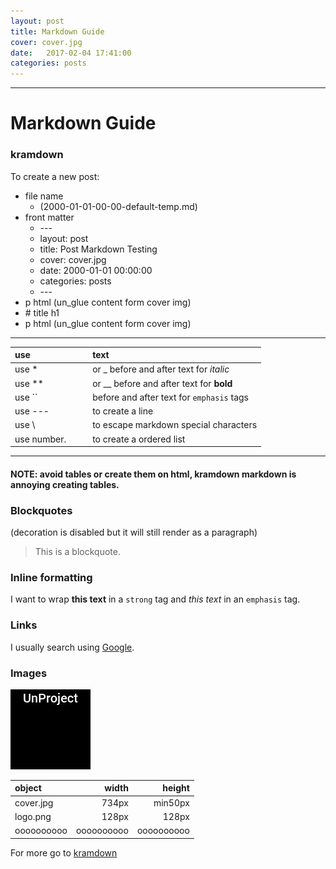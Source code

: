 ```yaml
---
layout: post
title: Markdown Guide
cover: cover.jpg
date:   2017-02-04 17:41:00
categories: posts
---
```


---

# Markdown Guide

### kramdown

To create a new post:
  * file name
    * (2000-01-01-00-00-default-temp.md)
  * front matter
    * \-\-\-
    * layout: post
    * title: Post Markdown Testing
    * cover: cover.jpg
    * date:   2000-01-01 00:00:00
    * categories: posts
    * \-\-\-
  * p html (un_glue content form cover img)
  * \# title h1
  * p html (un_glue content form cover img)

---

| use | | | text
|:-|:-|:-|:-
| use * | | | or _ before and after text for *italic*
| use ** | | | or __ before and after text for **bold**
| use \`` | | | before and after text for `emphasis` tags
| use \-\-\- | | | to create a line
| use \\ | | | to escape markdown special characters
| use number. | | | to create a ordered list

---

#### NOTE: avoid tables or create them on html, kramdown markdown is annoying creating tables.

### Blockquotes
(decoration is disabled but it will still render as a paragraph)
> This is a blockquote.

### Inline formatting
I want to wrap **this text** in a `strong` tag and *this text* in an `emphasis` tag.

### Links
I usually search using [Google](https://www.google.com "Google").

### Images
![LOGO](images/logo.png)

object|width|height
:-|-:|-:
cover.jpg|734px|min50px
logo.png|128px|128px
oooooooooo|oooooooooo|oooooooooo

For more go to [kramdown](https://kramdown.gettalong.org/index.html)
